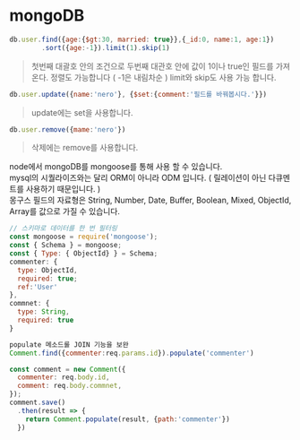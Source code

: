 
# mongoDB
```javascript
db.user.find({age:{$gt:30, married: true}},{_id:0, name:1, age:1})
        .sort({age:-1}).limit(1).skip(1)
```
> 첫번째 대괄호 안의 조건으로 두번째 대관호 안에 값이 1이나 true인 필드를 가져온다.
> 정렬도 가능합니다 ( -1은 내림차순 )
> limit와 skip도 사용 가능 합니다.

```javascript
db.user.update({name:'nero'}, {$set:{comment:'필드를 바꿔봅시다.'}})
```
> update에는 set을 사용합니다.

```javascript
db.user.remove({mame:'nero'})
```
> 삭제에는 remove를 사용합니다.

node에서 mongoDB를 mongoose를 통해 사용 할 수 있습니다.<br>
mysql의 시퀄라이즈와는 달리 ORM이 아니라 ODM 입니다. ( 릴레이션이 아닌 다큐멘트를 사용하기 때문입니다. )<br>
몽구스 필드의 자료형은 String, Number, Date, Buffer, Boolean, Mixed, ObjectId, Array를 값으로 가질 수 있습니다.<br>

```javascript
// 스키마로 데이터를 한 번 필터링
const mongoose = require('mongoose');
const { Schema } = mongoose;
const { Type: { ObjectId} } = Schema;
commenter: {
  type: ObjectId,
  required: true;
  ref:'User'
},
commnet: {
  type: String,
  required: true
}

populate 메소드롤 JOIN 기능을 보완
Comment.find({commenter:req.params.id}).populate('commenter')

const comment = new Comment({
  commenter: req.body.id,
  comment: req.body.commnet,
});
comment.save()
  .then(result => {
    return Comment.populate(result, {path:'commenter'})
  })
```